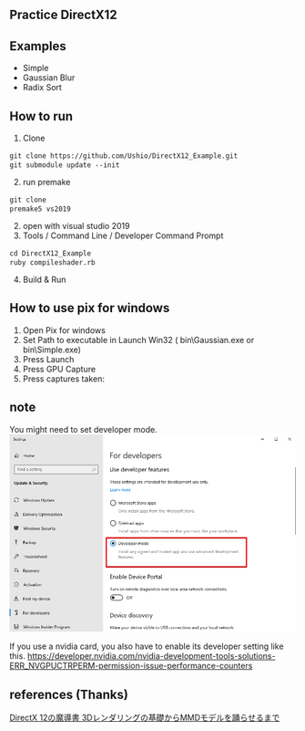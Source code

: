 ## Practice DirectX12

## Examples
- Simple
- Gaussian Blur
- Radix Sort

## How to run
1. Clone

```
git clone https://github.com/Ushio/DirectX12_Example.git
git submodule update --init
```

2. run premake

```
git clone 
premake5 vs2019
```

2. open with visual studio 2019
3. Tools / Command Line / Developer Command Prompt

```
cd DirectX12_Example
ruby compileshader.rb
```

4. Build & Run

## How to use pix for windows
1. Open Pix for windows
2. Set Path to executable in Launch Win32 ( bin\Gaussian.exe or bin\Simple.exe)
3. Press Launch
4. Press GPU Capture
5. Press captures taken: 

## note
You might need to set developer mode.
![demo](ss_devmode.png)

If you use a nvidia card, you also have to enable its developer setting like this.
https://developer.nvidia.com/nvidia-development-tools-solutions-ERR_NVGPUCTRPERM-permission-issue-performance-counters

## references (Thanks)
[DirectX 12の魔導書 3Dレンダリングの基礎からMMDモデルを踊らせるまで]( https://www.amazon.co.jp/DirectX-12%E3%81%AE%E9%AD%94%E9%81%93%E6%9B%B8-3D%E3%83%AC%E3%83%B3%E3%83%80%E3%83%AA%E3%83%B3%E3%82%B0%E3%81%AE%E5%9F%BA%E7%A4%8E%E3%81%8B%E3%82%89MMD%E3%83%A2%E3%83%87%E3%83%AB%E3%82%92%E8%B8%8A%E3%82%89%E3%81%9B%E3%82%8B%E3%81%BE%E3%81%A7-%E5%B7%9D%E9%87%8E-%E7%AB%9C%E4%B8%80/dp/4798161934 )

